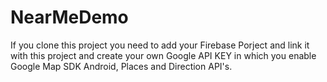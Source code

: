 # NearMeDemo

If you clone this project you need to add your Firebase Porject and link it with this project and create your own Google API KEY in which you enable Google Map SDK Android,
Places and Direction API's.
